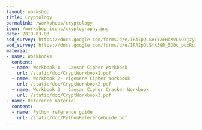 ```yaml
---
layout: workshop
title: Cryptology
permalink: /workshops/cryptology
icon: /workshop_icons/cryptography.png
date: 2019-03-03
sod_survey: https://docs.google.com/forms/d/e/1FAIpQLSeYY2EHqXVL5QYjzy3DPHbeo7UJ2ii6j50EInfzrYv1hF2IPw/viewform
eod_survey: https://docs.google.com/forms/d/e/1FAIpQLSfK3GR_5D0c_buxRuXzReZnYRBPWpSFCNsTWnBYLDiqHAujBQ/viewform
material:
- name: Workbooks
  content:
  - name: Workbook 1 - Caesar Cipher Workbook
    url: /static/doc/CryptWorkbook1.pdf
  - name: Workbook 2- Vigenere Cipher Workbook
    url: /static/doc/CryptWorkbook2.pdf
  - name: Workbook 3 - Caesar Cipher Cracker Workbook
    url: /static/doc/CryptWorkbook3.pdf
- name: Reference material
  content:
  - name: Python reference guide
    url: /static/doc/PythonReferenceGuide.pdf
---
```

